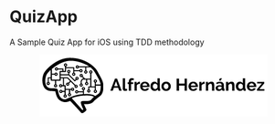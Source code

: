 # QuizApp

A Sample Quiz App for iOS using TDD methodology

<p align="center">
  <img src="https://raw.githubusercontent.com/AlfredoHernandez/AlfredoHernandez/main/alfredo_hdz.png"/>
</p>
